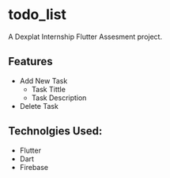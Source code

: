 # todo_list

A Dexplat Internship Flutter Assesment project.

## Features
- Add New Task
    - Task Tittle
    - Task Description
- Delete Task

## Technolgies Used:
- Flutter
- Dart
- Firebase
